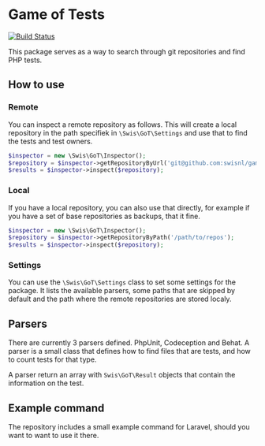 # Game of Tests

[![Build Status](https://travis-ci.org/swisnl/game-of-tests.svg?branch=master)](https://travis-ci.org/swisnl/game-of-tests)

This package serves as a way to search through git repositories and find 
PHP tests.

## How to use

### Remote

You can inspect a remote repository as follows. This will create a local
repository in the path specifiek in ``\Swis\GoT\Settings`` and use that 
to find the tests and test owners.

```php
$inspector = new \Swis\GoT\Inspector();
$repository = $inspector->getRepositoryByUrl('git@github.com:swisnl/game-of-tests.git');
$results = $inspector->inspect($repository);
```

### Local

If you have a local repository, you can also use that directly, for 
example if you have a set of base repositories as backups, that it fine.

```php
$inspector = new \Swis\GoT\Inspector();
$repository = $inspector->getRepositoryByPath('/path/to/repos');
$results = $inspector->inspect($repository);
```

### Settings

You can use the ``\Swis\GoT\Settings`` class to set some settings for the
package. It lists the available parsers, some paths that are skipped by
default and the path where the remote repositories are stored localy.
  
## Parsers
  
There are currently 3 parsers defined. PhpUnit, Codeception and Behat. A
parser is a small class that defines how to find files that are tests, 
and how to count tests for that type.

A parser return an array with ``Swis\GoT\Result`` objects that contain
the information on the test.

## Example command

The repository includes a small example command for Laravel, should you
want to want to use it there.
